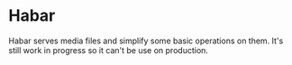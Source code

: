 # Habar

Habar serves media files and simplify some basic operations on them. It's still 
work in progress so it can't be use on production.